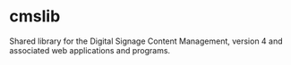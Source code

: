 # cmslib

Shared library for the Digital Signage Content Management, version 4 and associated web applications and programs.
